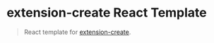 # extension-create React Template

> React template for [extension-create](https://github.com/cezaraugusto/extension-create).
